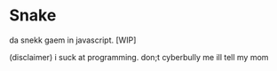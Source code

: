 # Snake

da snekk gaem in javascript.
[WIP]

(disclaimer) i suck at programming. don;t cyberbully me ill tell my mom
